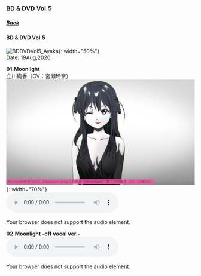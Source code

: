 ﻿### BD & DVD Vol.5
##### [Back](Music_List.md)

#### BD & DVD Vol.5
![BDDVDVol5_Ayaka](../../Img/Music/BDDVDVol5_AyakaCover.jpg){: width="50%"}  
Date: 19Aug,2020  

**01.Moonlight**  
立川絢香（CV：宮瀬玲奈）  
![Moonlight](../../Img/Music/BDDVDVol5_Ayaka.PNG){: width="70%"}  
<audio controls="controls">
  <source type="audio/mp3" src="../../Music/Character%20Songs/01.Moonlight.mp3"></source>
  <p>Your browser does not support the audio element.</p>
</audio>

**02.Moonlight -off vocal ver.-**  
<audio controls="controls">
  <source type="audio/mp3" src="../../Music/Character%20Songs/02.Moonlight%20-off%20vocal%20ver.-%20.mp3"></source>
  <p>Your browser does not support the audio element.</p>
</audio>

